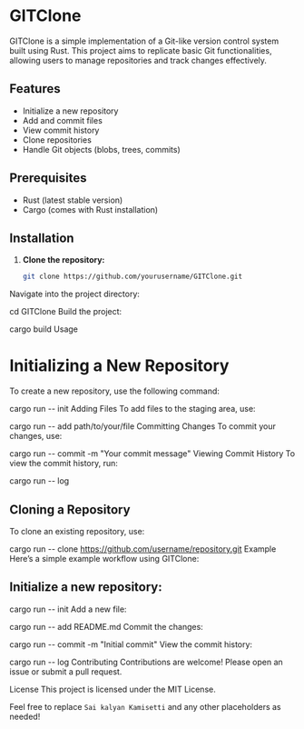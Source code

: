 # GITClone

GITClone is a simple implementation of a Git-like version control system built using Rust. This project aims to replicate basic Git functionalities, allowing users to manage repositories and track changes effectively.

## Features

- Initialize a new repository
- Add and commit files
- View commit history
- Clone repositories
- Handle Git objects (blobs, trees, commits)

## Prerequisites

- Rust (latest stable version)
- Cargo (comes with Rust installation)

## Installation

1. **Clone the repository:**

   ```bash
   git clone https://github.com/yourusername/GITClone.git
Navigate into the project directory:


cd GITClone
Build the project:

cargo build
Usage

# Initializing a New Repository
To create a new repository, use the following command:


cargo run -- init
Adding Files
To add files to the staging area, use:


cargo run -- add path/to/your/file
Committing Changes
To commit your changes, use:


cargo run -- commit -m "Your commit message"
Viewing Commit History
To view the commit history, run:


cargo run -- log

## Cloning a Repository
To clone an existing repository, use:


cargo run -- clone https://github.com/username/repository.git
Example
Here’s a simple example workflow using GITClone:

## Initialize a new repository:

cargo run -- init
Add a new file:

cargo run -- add README.md
Commit the changes:


cargo run -- commit -m "Initial commit"
View the commit history:


cargo run -- log
Contributing
Contributions are welcome! Please open an issue or submit a pull request.

License
This project is licensed under the MIT License.

Feel free to replace `Sai kalyan Kamisetti` and any other placeholders as needed!
